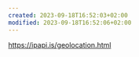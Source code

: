 ```yaml
---
created: 2023-09-18T16:52:03+02:00
modified: 2023-09-18T16:52:06+02:00
---
```


https://ipapi.is/geolocation.html
